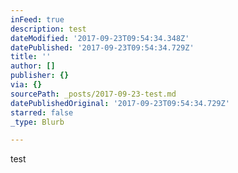 ```yaml
---
inFeed: true
description: test
dateModified: '2017-09-23T09:54:34.348Z'
datePublished: '2017-09-23T09:54:34.729Z'
title: ''
author: []
publisher: {}
via: {}
sourcePath: _posts/2017-09-23-test.md
datePublishedOriginal: '2017-09-23T09:54:34.729Z'
starred: false
_type: Blurb

---
```

test